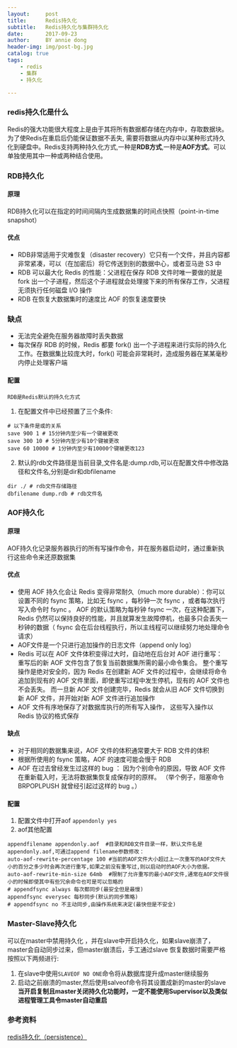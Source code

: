```yaml
---
layout:     post
title:      Redis持久化
subtitle:   Redis持久化与集群持久化
date:       2017-09-23
author:     BY annie dong
header-img: img/post-bg.jpg
catalog: true
tags:
    - redis
    - 集群
    - 持久化

---
```

### redis持久化是什么
Redis的强大功能很大程度上是由于其将所有数据都存储在内存中，存取数据块。为了使Redis在重启后仍能保证数据不丢失, 需要将数据从内存中以某种形式持久化到硬盘中。Redis支持两种持久化方式,一种是**RDB方式**,一种是**AOF方式**。可以单独使用其中一种或两种结合使用。  

### RDB持久化
#### 原理
RDB持久化可以在指定的时间间隔内生成数据集的时间点快照（point-in-time snapshot）    
#### 优点
- RDB非常适用于灾难恢复（disaster recovery）它只有一个文件，并且内容都非常紧凑，可以（在加密后）将它传送到别的数据中心，或者亚马逊 S3 中  
- RDB 可以最大化 Redis 的性能：父进程在保存 RDB 文件时唯一要做的就是 fork 出一个子进程，然后这个子进程就会处理接下来的所有保存工作，父进程无须执行任何磁盘 I/O 操作  
- RDB 在恢复大数据集时的速度比 AOF 的恢复速度要快   
### 缺点
- 无法完全避免在服务器故障时丢失数据  
- 每次保存 RDB 的时候，Redis 都要 fork() 出一个子进程来进行实际的持久化工作。在数据集比较庞大时，fork() 可能会非常耗时，造成服务器在某某毫秒内停止处理客户端  
#### 配置
`RDB是Redis默认的持久化方式`   
1. 在配置文件中已经预置了三个条件:   

```
# 以下条件是或的关系
save 900 1 # 15分钟内至少有一个键被更改 
save 300 10 # 5分钟内至少有10个键被更改
save 60 10000 # 1分钟内至少有10000个键被更改123
```

2. 默认的rdb文件路径是当前目录,文件名是:dump.rdb,可以在配置文件中修改路径和文件名,分别是dir和dbfilename  

```
dir ./ # rdb文件存储路径
dbfilename dump.rdb # rdb文件名
```


### AOF持久化
#### 原理
AOF持久化记录服务器执行的所有写操作命令，并在服务器启动时，通过重新执行这些命令来还原数据集    
#### 优点
- 使用 AOF 持久化会让 Redis 变得非常耐久（much more durable）：你可以设置不同的 fsync 策略，比如无 fsync ，每秒钟一次 fsync ，或者每次执行写入命令时 fsync 。 AOF 的默认策略为每秒钟 fsync 一次，在这种配置下，Redis 仍然可以保持良好的性能，并且就算发生故障停机，也最多只会丢失一秒钟的数据（ fsync 会在后台线程执行，所以主线程可以继续努力地处理命令请求）    
- AOF文件是一个只进行追加操作的日志文件（append only log）  
- Redis 可以在 AOF 文件体积变得过大时，自动地在后台对 AOF 进行重写： 重写后的新 AOF 文件包含了恢复当前数据集所需的最小命令集合。 整个重写操作是绝对安全的，因为 Redis 在创建新 AOF 文件的过程中，会继续将命令追加到现有的 AOF 文件里面，即使重写过程中发生停机，现有的 AOF 文件也不会丢失。 而一旦新 AOF 文件创建完毕，Redis 就会从旧 AOF 文件切换到新 AOF 文件，并开始对新 AOF 文件进行追加操作  
- AOF 文件有序地保存了对数据库执行的所有写入操作， 这些写入操作以 Redis 协议的格式保存    
#### 缺点  
- 对于相同的数据集来说，AOF 文件的体积通常要大于 RDB 文件的体积  
- 根据所使用的 fsync 策略，AOF 的速度可能会慢于 RDB   
- AOF 在过去曾经发生过这样的 bug ： 因为个别命令的原因，导致 AOF 文件在重新载入时，无法将数据集恢复成保存时的原样。 （举个例子，阻塞命令 BRPOPLPUSH 就曾经引起过这样的 bug 。）    
#### 配置
1. 配置文件中打开aof  `appendonly yes`     
2. aof其他配置    

```
appendfilename appendonly.aof  #目录和RDB文件目录一样，默认文件名是appendonly.aof,可通过append filename参数修改： 
auto-aof-rewrite-percentage 100 #当前的AOF文件大小超过上一次重写的AOF文件大小的百分之多少时会再次进行重写,如果之前没有重写过,则以启动时的AOF大小为依据。
auto-aof-rewrite-min-size 64mb  #限制了允许重写的最小AOF文件,通常在AOF文件很小的时候即使其中有些冗余命令也可是可以忽略的
# appendfsync always 每次都同步(最安全但是最慢)
appendfsync everysec 每秒同步(默认的同步策略)
# appendfsync no 不主动同步,由操作系统来决定(最快但是不安全)
```

### Master-Slave持久化  
可以在master中禁用持久化 ，并在slave中开启持久化，如果slave崩溃了，master会自动同步过来，但master崩溃后，手工通过slave 恢复数据时需要严格按照以下两频进行:    
1. 在slave中使用`SLAVEOF NO ONE`命令将从数据库提升成master继续服务    
2. 启动之前崩溃的master,然后使用salveof命令将其设置成新的master的slave    
**当开启复制且master关闭持久化功能时，一定不能使用Supervisor以及类似进程管理工具令master自动重启**  

### 参考资料  
[redis持久化（persistence）](http://redisdoc.com/topic/persistence.html)  
